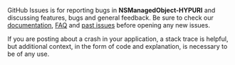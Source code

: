 GitHub Issues is for reporting bugs in **NSManagedObject-HYPURI** and discussing features, bugs and general feedback. Be sure to check our [documentation](http://cocoadocs.org/docsets/NSManagedObject-HYPURI), [FAQ](https://github.com/hyperoslo/NSManagedObject-HYPURI/wiki/FAQ) and [past issues](https://github.com/hyperoslo/NSManagedObject-HYPURI/issues?state=closed) before opening any new issues.

If you are posting about a crash in your application, a stack trace is helpful, but additional context, in the form of code and explanation, is necessary to be of any use.
